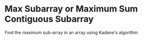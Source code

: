# Max Subarray or Maximum Sum Contiguous Subarray

Find the maximum sub-array in an array using Kadane's algorithm
